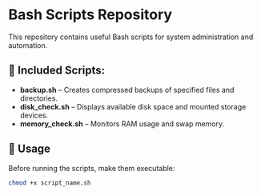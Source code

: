 # Bash Scripts Repository 

This repository contains useful Bash scripts for system administration and automation.

## 📜 Included Scripts:
- **backup.sh** – Creates compressed backups of specified files and directories.
- **disk_check.sh** – Displays available disk space and mounted storage devices.
- **memory_check.sh** – Monitors RAM usage and swap memory.

## 🔧 Usage
Before running the scripts, make them executable:
```bash
chmod +x script_name.sh
